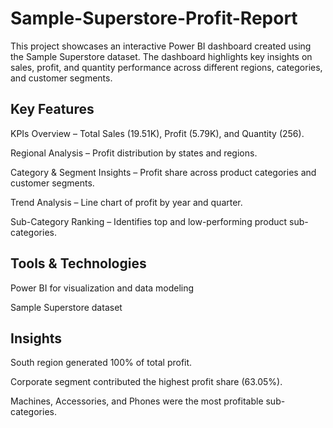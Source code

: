 # Sample-Superstore-Profit-Report
This project showcases an interactive Power BI dashboard created using the Sample Superstore dataset. The dashboard highlights key insights on sales, profit, and quantity performance across different regions, categories, and customer segments.

## Key Features

KPIs Overview – Total Sales (19.51K), Profit (5.79K), and Quantity (256).

Regional Analysis – Profit distribution by states and regions.

Category & Segment Insights – Profit share across product categories and customer segments.

Trend Analysis – Line chart of profit by year and quarter.

Sub-Category Ranking – Identifies top and low-performing product sub-categories.

## Tools & Technologies

Power BI for visualization and data modeling

Sample Superstore dataset

## Insights

South region generated 100% of total profit.

Corporate segment contributed the highest profit share (63.05%).

Machines, Accessories, and Phones were the most profitable sub-categories.
